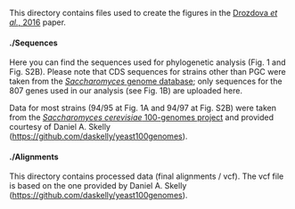 This directory contains files used to create the figures in the [Drozdova *et al.*, 2016](http://journals.plos.org/plosone/article?id=10.1371/journal.pone.0154722) paper.

#### ./Sequences
Here you can find the sequences used for phylogenetic analysis (Fig. 1 and Fig. S2B). Please note that CDS sequences for strains other than PGC were taken from the [*Saccharomyces* genome database](http://yeastgenome.org/download-data/sequence); only sequences for the 807 genes used in our analysis (see Fig. 1B) are uploaded here.

Data for most strains (94/95 at Fig. 1A and 94/97 at Fig. S2B) were taken from the [*Saccharomyces cerevisiae* 100-genomes project](http://genome.cshlp.org/content/25/5/762) and provided courtesy of Daniel A. Skelly (https://github.com/daskelly/yeast100genomes).

#### ./Alignments
This directory contains processed data (final alignments / vcf). The vcf file is based on the one provided by Daniel A. Skelly (https://github.com/daskelly/yeast100genomes).
